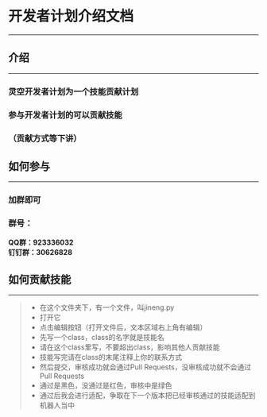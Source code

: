 # 开发者计划介绍文档
----
## 介绍
----
### 灵空开发者计划为一个技能贡献计划
### 参与开发者计划的可以贡献技能
### （贡献方式等下讲）

## 如何参与
----
### 加群即可
### 群号：
**QQ群：923336032** \
**钉钉群：30626828** 

## 如何贡献技能
----
> * 在这个文件夹下，有一个文件，叫jineng.py
> * 打开它
> * 点击编辑按钮（打开文件后，文本区域右上角有编辑）
> * 先写一个class，class的名字就是技能名
> * 请在这个class里写，不要超出class，影响其他人贡献技能
> * 技能写完请在class的末尾注释上你的联系方式
> * 然后提交，审核成功就会通过Pull Requests，没审核成功就不会通过Pull Requests
> * 通过是黑色，没通过是红色，审核中是绿色
> * 通过后我会进行适配，争取在下一个版本把已经审核通过的技能适配到机器人当中
